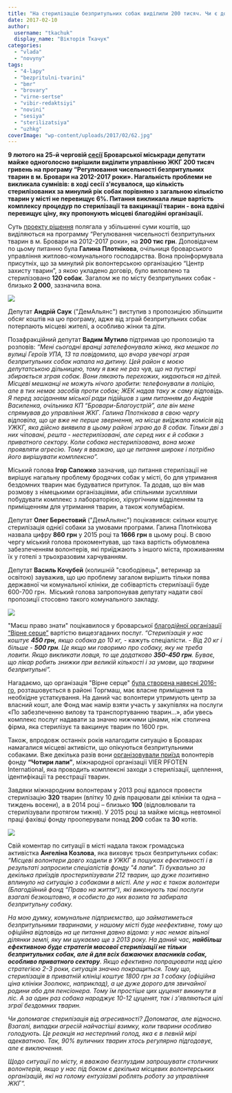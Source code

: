 ```yaml
---
title: "На стерилізацію безпритульних собак виділили 200 тисяч. Чи є довгострокова стратегія вирішення проблеми?"
date: 2017-02-10
author: 
  username: "tkachuk"
  display_name: "Вікторія Ткачук"
categories: 
  - "vlada"
  - "novyny"
tags: 
  - "4-lapy"
  - "bezpritulni-tvarini"
  - "bmr"
  - "brovary"
  - "virne-sertse"
  - "vibir-redaktsiyi"
  - "novini"
  - "sesiya"
  - "sterilizatsiya"
  - "uzhkg"
coverImage: "wp-content/uploads/2017/02/62.jpg"
---
```


**9 лютого на 25-й черговій [сесії](https://mpz.brovary.org/anons-9-lyutogo-vidbudetsya-chergova-sesiya-brovarskoyi-miskrady/) Броварської міськради депутати майже одноголосно вирішили виділити управлінню ЖКГ 200 тисяч гривень на програму “Регулювання чисельності безпритульних тварин в м. Бровари на 2012-2017 роки». Нагальність проблеми не викликала сумнівів: в ході сесії з'ясувалося, що кількість стерилізованих за минулий рік собак порівняно з загальною кількістю тварин у місті не перевищує 6%. Питання викликала лише вартість комплексу процедур по стерилізації та вакцинації тварин - вона вдвічі перевищує ціну, яку пропонують місцеві благодійні організації.**

Суть [проекту рішення](http://brovary-rada.gov.ua/documents/26563.html) полягала у збільшенні суми коштів, що виділяються на программу “Регулювання чисельності безпритульних тварин в м. Бровари на 2012-2017 роки», на **200 тис грн**. Доповідачем по цьому питанню була **Галина** **Плотнікова**, очільниця броварського управління житлово-комунального господарства. Вона проінформувала присутніх, що за минулий рік волонтерською організацією “Центр захисту тварин”, з якою укладено договір, було виловлено та стерилізовано **120 собак**. Загалом же по місту безпритульних собак - близько **2 000**, зазначила вона.

[![](https://mpz.brovary.org/wp-content/uploads/2017/02/Galyna-Plotnikova.jpg)](https://mpz.brovary.org/wp-content/uploads/2017/02/Galyna-Plotnikova.jpg)

Депутат **Андрій Саук** ("ДемАльянс") виступив з пропозицією збільшити обсяг коштів на цю програму, адже від зграй безпритульних собак потерпають місцеві жителі, а особливо жінки та діти.

Позафракційний депутат **Вадим Мутило** підтримав цю пропозицію та розповів: _“Мені сьогодні вранці зателефонувала жінка, яка мешкає по вулиці Героїв УПА, 13 та повідомила, що вчора увечорі зграя безпритульних собак напала на дитину. Цей район є моєю депутатською дільницею, тому я вже не раз чув, що на пустирі збирається зграя собак. Вони лякають перехожих, кидаються на дітей. Місцеві мешканці не можуть нічого зробити: телефонували в поліцію, але в тих немає засобів проти собак; ЖЕК надав таку ж саму відповідь. Я перед засіданням міської ради підійшов з цим питанням до Андрія Василенка, очільника КП “Бровари-Благоустрій”, але він мене спрямував до управління ЖКГ. Галина Плотнікова в свою чергу відповіла, що це вже не перше звернення, на місце виїджала комісія від УЖКГ, яка дійсно виявила в цьому районі зграю до 8 собак. Тільки дві з них чіповані, решта - нестерилізовані, але серед них є й собаки з приватного сектору. Коли собака нестерилізована, вона може проявляти агресію. Тому я вважаю, що це питання широке і потрібно його вирішувати комплексно”._

Міський голова **Ігор Сапожко** зазначив, що питання стерилізації не вирішує нагальну проблему бродячих собак у місті, бо для утримання бездомних тварин має будуватися притулок. Та додав, що він мав розмову з німецькими організаціями, аби спільними зусиллями побудувати комплекс з лабораторією, хірургічним відділенням та приміщенням для утримання тварин, а також колумбарієм.

Депутат **Олег Берестовий** ("ДемАльянс") поцікавився: скільки коштує стерилізація однієї собаки за умовами програми. Галина Плотнікова назвала цифру **860** **грн** у 2015 році та **1666 грн** в цьому році. В свою чергу міський голова прокоментував, що така вартість обумовлена забезпеченням волонтерів, які приїджають з іншого міста, проживанням їх у готелі з трьохразовим харчуванням.

Депутат **Василь Кочубей** (колишній "свободівець", ветеринар за освітою) зауважив, що цю проблему загалом вирішить тільки поява державної чи комунальної клініки, де собівартість стерилізації буде 600-700 грн.  Міський голова запропонував депутату надати свої пропозиції стосовно такого комунального закладу.

[![](https://mpz.brovary.org/wp-content/uploads/2016/04/4-1.jpg)](https://mpz.brovary.org/wp-content/uploads/2016/04/4-1.jpg)

"Маєш право знати" поцікавилося у броварської [благодійної організації “Вірне серце”](https://www.facebook.com/virneserce/) вартістю вищезгаданих послуг. _“Стерилізація у нас коштує **450 грн,** якщо собака до 10 кг,_ \- кажуть спеціалісти. - _Від 20 кг і більше - **500 грн**. Це якщо ми говоримо про собаку, яку не треба ловити. Якщо викликати ловця, то ще додатково **350-450 грн**. Буває, що лікар робить знижки при великій кількості і за умови, що тварини безпритульні”._

Нагадаємо, що організація "Вірне серце" [була створена навесні 2016-го,](https://mpz.brovary.org/u-brovarah-z-yavyvsya-fond-yakyj-zajnyavsya-sterylizatsiyeyu-bezprytulnyh-tvaryn/) розташовується в районі Торгмаш, має власне приміщення та необхідне устаткування. На даний час волонтери утримують центр за власний кошт, але Фонд має намір взяти участь у закупівлях на послуги «По забезпеченню вилову та транспортуванню тварин…», аби увесь комплекс послуг надавати за значно нижчими цінами, ніж столична фірма, яка стерилізує та вакцинує тварин по 1600 грн.

Також, впродовж останніх років налагодити ситуацію в Броварах намагалися місцеві активісти, що опікуються безпритульними собаками. Вже декілька разів вони [організовували приїзд](https://mpz.brovary.org/volonteri-fondu-chotiri-lapi-prosterilizuvali-230-bezpritulnih-tvarin-u-brovarah-shho-dali/) волонтерів фонду **“Чотири лапи”**, міжнародної організації VIER PFOTEN International, яка проводить комплексні заходи з стерилізації, щеплення, ідентифікації та реєстрації тварин.

Завдяки міжнародним волонтерам у 2013 році вдалося провести стерилізацію **320** тварин (влітку 10 днів працювали дві клініки та одна – тиждень восени), а в 2014 році – близько **100** (відловлювали та стерилізували протягом тижня). У 2015 році за майже місяць невтомної праці фахівці фонду прооперували понад **200** собак та **30** котів.

[![](https://mpz.brovary.org/wp-content/uploads/2017/02/16-1.jpg)](https://mpz.brovary.org/wp-content/uploads/2017/02/16-1.jpg)

Свій коментар по ситуації в місті надала також громадська активістка **Ангеліна Козлова**, яка виховує трьох безпритульних собак: _“Місцеві волонтери довго ходили в УЖКГ в пошуках ефективності і в результаті запросили спеціалістів фонду "4 лапи". Ті буквально за декілька приїздів простерилізували 212 тварин, що дуже позитивно вплинуло на ситуацію з собаками в місті. Але у нас є також волонтери (Благодійний фонд “Право на життя“), які виконують такі послуги взагалі безкоштовно, я особисто до них возила та забирала безпритульну собаку._

_На мою думку, комунальне підприємство, що займатиметься безпритульними тваринами, у нашому місті буде неефективне, тому що офіційна відповідь на це питання давно відома: у нас немає вільної ділянки землі, яку ми шукаємо ще з 2013 року._ _На даний час, **найбільш ефективною буде стратегія масової стерилізації не тільки безпритульних собак, але й для всіх бажаючих власників собак, особливо приватного сектору**. Якщо ефективно попрацювати над цією стратегією 2-3 роки, ситуація значно покращиться. Тому що, стерилізація в приватній клініці коштує 1800 грн за 1 собаку (офіційна ціна клініки Зоолюкс, наприклад), а це дуже дорого для звичайної родини або для пенсіонера. Тому їм простіше цих цуценят викинути в ліс. А за один раз собака народжує 10-12 цуценят, так і з'являються цілі зграї бездомних тварин._

_Чи допомагає стерилізація від агресивності? Допомагає, але відносно. Взагалі, випадки агресій найчастіші взимку, коли тварини особливо голодують. Це реакція на нестерпний голод, яка є в певній мірі адекватною. Так, 90% вуличних тварин хтось регулярно підгодовує, але є виключення._

_Щодо ситуації по місту, я вважаю безглуздим запрошувати столичних волонтерів, якщо у нас під боком є декілька місцевих волонтерських організацій, які на голому ентузіазмі роблять роботу за управління ЖКГ”._
